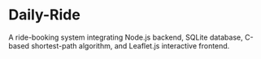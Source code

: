 # Daily-Ride
A ride-booking system integrating Node.js backend, SQLite database, C-based shortest-path algorithm, and Leaflet.js interactive frontend.
